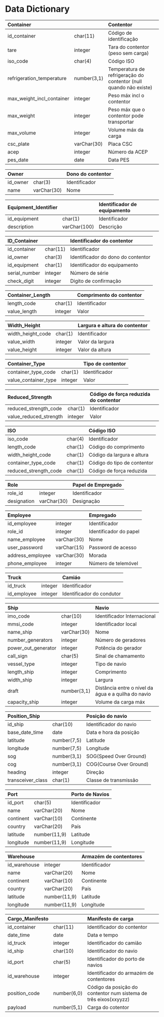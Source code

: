 # Data Dictionary

| Container         |                   | Contentor     | 
|:-------------     |:------------------|:------------  |
| id_container      | char(11)|Código de identificação|
|tare|integer|Tara do contentor (peso sem carga)|
|iso_code|char(4)|Código ISO| 
|refrigeration_temperature |number(3,1)|Temperatura de refrigeração do contentor (null quando não existe) | 
|max_weight_incl_container |integer|Peso máx incl o contentor| 
|max_weight                |integer|Peso máx que o contentor pode transportar| 
|max_volume                |integer|Volume máx da carga|
|csc_plate                 |varChar(30)|Placa CSC|
|acep                      |integer|Número da ACEP|
|pes_date                  |date|Data PES|

|Owner| |Dono do contentor|
|:-------------     |:------------------|:------------  |
|id_owner                  |char(3)|Identificador|
|name                      |varChar(30)|Nome|

|Equipment_Identifier| |Identificador de equipamento|
|:-------------     |:------------------|:------------  |
|id_equipment              |char(1)|Identificador|
|description               |varChar(100)|Descrição|

|ID_Container| |Identificador do contentor|
|:-------------     |:------------------|:------------  |
|id_container              |char(11)|Identificador|
|id_owner                  |char(3)|Identificador do dono do contentor|
|id_equipment              |char(1)|Identificador do equipamento|
|serial_number             |integer|Número de série|
|check_digit               |integer|Digito de confirmação|

|Container_Length| |Comprimento do contentor|
|:-------------     |:------------------|:------------  |
|length_code               |char(1)|Identificador|
|value_length              |integer|Valor|

|Width_Height| |Largura e altura do contentor|
|:-------------     |:------------------|:------------  |
|width_height_code         |char(1)|Identificador|
|value_width              |integer|Valor da largura|
|value_height              |integer|Valor da altura|

|Container_Type| |Tipo de contentor|
|:-------------     |:------------------|:------------  |
|container_type_code       |char(1)|Identificador|
|value_container_type              |integer|Valor|

|Reduced_Strength| |Código de força reduzida do contentor |
|:-------------     |:------------------|:------------  |
|reduced_strength_code     |char(1)|Identificador|
|value_reduced_strength              |integer|Valor|

|ISO| |Código ISO|
|:-------------     |:------------------|:------------  |
|iso_code                  |char(4)|Identificador|
|length_code               |char(1)|Código do comprimento|
|width_height_code         |char(1)|Código da largura e altura|
|container_type_code       |char(1)|Código do tipo de contentor|
|reduced_strength_code     |char(1)|Código de força reduzida|

|Role| |Papel de Empregado|
|:-------------     |:------------------|:------------  |
|role_id       			  |integer|Identificador|
|designation			      |varChar(30)|Designação|

|Employee| |Empregado|
|:-------------     |:------------------|:------------  |
|id_employee		    	  |integer|Identificador|
|role_id		    	      |integer|Identificador do papel|
|name_employee			  |varChar(30)|Nome|
|user_password			  |varChar(15)|Password de acesso|
|address_employee		  |varChar(30)|Morada|
|phone_employee			  |integer|Número de telemóvel|

|Truck| |Camiáo|
|:-------------     |:------------------|:------------  |
|id_truck                  |integer|Identificador|
|id_employee               |integer|Identificador do condutor|

|Ship| |Navio|
|:-------------     |:------------------|:------------  |
|imo_code                  |char(10)|Identificador Internacional|
|mmsi_code                 |integer|Identificador local|
|name_ship                 |varChar(30)|Nome|
|number_generators         |integer|Número de geradores|
|power_out_generator       |integer|Potência do gerador|
|call_sign                 |char(5)|Sinal de chamamento|
|vessel_type               |integer|Tipo de navio|
|length_ship               |integer|Comprimento|
|width_ship                |integer|Largura|
|draft                     |number(3,1)|Distância entre o nível da água e a quilha do navio|
|capacity_ship             |integer|Volume da carga máx|

|Position_Ship| |Posição do navio|
|:-------------     |:------------------|:------------  |
|id_ship                   |char(10)|Identificador do navio|
|base_date_time  	      |date|Data e hora da posição|
|latitude			      |number(7,5)|Latitude|
|longitude			      |number(7,5)|Longitude|
|sog	    			      |number(3,1)|SOG(Speed Over Ground)|
|cog	    			      |number(3,1)|COG(Course Over Ground)|
|heading			          |integer|Direção|
|transceiver_class         |char(1)|Classe de transmissão|

|Port| |Porto de Navios|
|:-------------     |:------------------|:------------  |
|id_port			          |char(5)|Identificador|
|name				      |varChar(20)|Nome|
|continent			      |varChar(10)|Continente|
|country			          |varChar(20)|País|
|latitude			      |number(11,9)|Latitude|
|longitude			      |number(11,9)|Longitude|

|Warehouse| |Armazém de contentores|
|:-------------     |:------------------|:------------  |
|id_warehouse     		  |integer|Identificador|
|name				      |varChar(20)|Nome|
|continent			      |varChar(10)|Continente|
|country			          |varChar(20)|País|
|latitude			      |number(11,9)|Latitude|
|longitude			      |number(11,9)|Longitude|

|Cargo_Manifesto| |Manifesto de carga|
|:-------------     |:------------------|:------------  |
|id_container              |char(11)|Identificador do contentor|
|date_time                 |date|Data e tempo|
|id_truck                  |integer|Identificador do camião|
|id_ship                   |char(10)|Identificador do navio|
|id_port                   |char(5)|Identificador do porto de navios|
|id_warehouse              |integer|Identificador do armazém de contentores|
|position_code             |number(6,0)|Código da posição do contentor num sistema de três eixos(xxyyzz)|
|payload                   |number(5,1)|Carga do cotentor|
